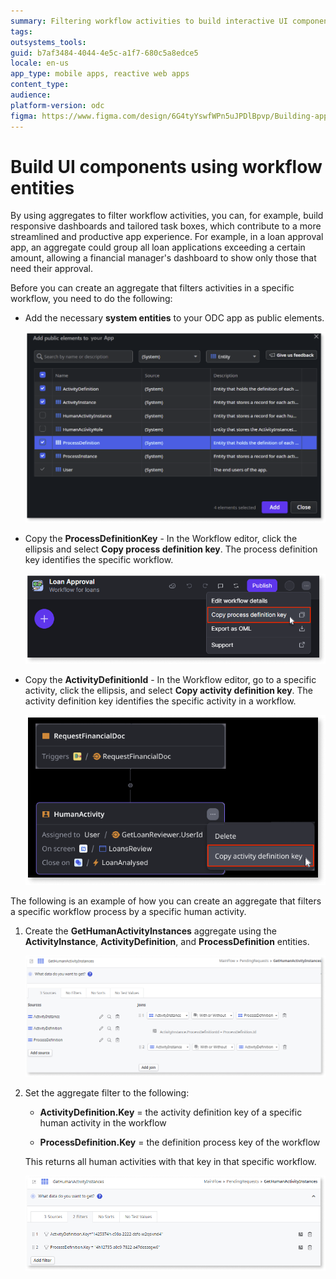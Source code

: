 ```yaml
---
summary: Filtering workflow activities to build interactive UI components
tags: 
outsystems_tools: 
guid: b7af3484-4044-4e5c-a1f7-680c5a8edce5
locale: en-us
app_type: mobile apps, reactive web apps
content_type: 
audience: 
platform-version: odc
figma: https://www.figma.com/design/6G4tyYswfWPn5uJPDlBpvp/Building-apps?node-id=6274-150
---
```



# Build UI components using workflow entities

By using aggregates to filter workflow activities, you can, for example, build responsive dashboards and tailored task boxes, which contribute to a more streamlined and productive app experience. For example, in a loan approval app, an aggregate could group all loan applications exceeding a certain amount, allowing a financial manager's dashboard to show only those that need their approval.

Before you can create an aggregate that filters activities in a specific workflow, you need to do the following:

* Add the necessary **system entities** to your ODC app as public elements.

    ![Screenshot showing adding public elements in ODC Studio](images/workflow-public-elements-odcs.png "Add public elements to your ODC app")

* Copy the **ProcessDefinitionKey** - In the Workflow editor, click the ellipsis and select **Copy process definition key**. The process definition key identifies the specific workflow.

    ![Screenshot showing how to copy the process definition key in the ODC Portal](images/process-def-key-pl.png "Copy the process definition key in ODC Portal")

* Copy the **ActivityDefinitionId** - In the Workflow editor, go to a specific activity, click the ellipsis, and select **Copy activity definition key**. The activity definition key identifies the specific activity in a workflow.
    
    ![Screenshot showing how to copy the activity definition key in the ODC Portal](images/activity-def-key-pl.png "Copy the process definition key in ODC Portal")

The following is an example of how you can create an aggregate that filters a specific workflow process by a specific human activity.

1. Create the **GetHumanActivityInstances** aggregate using the **ActivityInstance**, **ActivityDefinition**, and **ProcessDefinition** entities.

    ![Screenshot showing the GetHumanActivityInstances aggregate in ODC Studio](images/workflows-aggregate-odcs.png "GetHumanActivityInstances aggregate in ODC Studio")

1. Set the aggregate filter to the following:

    * **ActivityDefinition.Key** = the activity definition key of a specific human activity in the workflow

    * **ProcessDefinition.Key** = the definition process key of the workflow

    This returns all human activities with that key in that specific workflow. 
     
    ![Screenshot showing the GetHumanActivityInstances aggregate in ODC Studio](images/workflows-agg-filter-odcs.png "GetHumanActivityInstances aggregate in ODC Studio")
